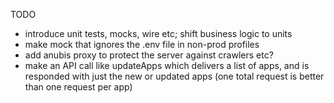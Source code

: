 TODO

* introduce unit tests, mocks, wire etc; shift business logic to units
* make mock that ignores the .env file in non-prod profiles
* add anubis proxy to protect the server against crawlers etc?
* make an API call like updateApps which delivers a list of apps, and is responded with just the new or updated apps (one total request is better than one request per app)